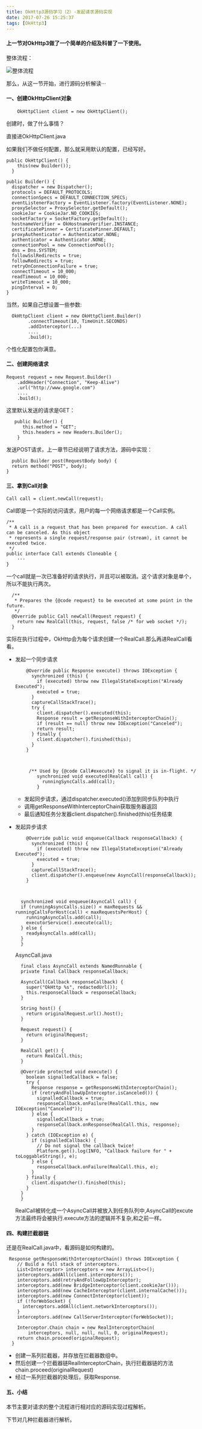 ```yaml
---
title: OkHttp3源码学习（2）-发起请求源码实现
date: 2017-07-26 15:25:37
tags: [OkHttp3]
---
```


#### 上一节对OkHttp3做了一个简单的介绍及科普了一下使用。

整体流程：

![整体流程](https://ws1.sinaimg.cn/large/0068AzoVgy1g0vimeltgnj30nx0pl0ud.jpg)

那么，从这一节开始，进行源码分析解读···


#### 一、创建OkHttpClient对象
	
		OkHttpClient client = new OkHttpClient();
创建时，做了什么事情？

直接进OkHttpClient.java 

如果我们不做任何配置，那么就采用默认的配置，已经写好。

	public OkHttpClient() {
	    this(new Builder());
	  }
	  
	public Builder() {
      dispatcher = new Dispatcher();
      protocols = DEFAULT_PROTOCOLS;
      connectionSpecs = DEFAULT_CONNECTION_SPECS;
      eventListenerFactory = EventListener.factory(EventListener.NONE);
      proxySelector = ProxySelector.getDefault();
      cookieJar = CookieJar.NO_COOKIES;
      socketFactory = SocketFactory.getDefault();
      hostnameVerifier = OkHostnameVerifier.INSTANCE;
      certificatePinner = CertificatePinner.DEFAULT;
      proxyAuthenticator = Authenticator.NONE;
      authenticator = Authenticator.NONE;
      connectionPool = new ConnectionPool();
      dns = Dns.SYSTEM;
      followSslRedirects = true;
      followRedirects = true;
      retryOnConnectionFailure = true;
      connectTimeout = 10_000;
      readTimeout = 10_000;
      writeTimeout = 10_000;
      pingInterval = 0;
    }
    
    
  当然，如果自己想设置一些参数:
  
	  OkHttpClient client = new OkHttpClient.Builder()  
	        .connectTimeout(10, TimeUnit.SECONDS)
	        .addInterceptor(...)
	        ....
	        .build();
	        
 个性化配置包你满意。
 
 
#### 二、创建网络请求


	Request request = new Request.Builder()  
        .addHeader("Connection", "Keep-Alive")
        .url("http://www.google.com")
        ....
        .build();
        
  这里默认发送的请求是GET：
  
	   public Builder() {
	      this.method = "GET";
	      this.headers = new Headers.Builder();
	    }
	    

发送POST请求，上一章节已经说明了请求方法，源码中实现：

	  public Builder post(RequestBody body) {
      return method("POST", body);
    }
    
    
#### 三、拿到Call对象

	Call call = client.newCall(request);
	
Call即是一个实际的访问请求，用户的每一个网络请求都是一个Call实例。

	/**
	 * A call is a request that has been prepared for execution. A call can be canceled. As this object
	 * represents a single request/response pair (stream), it cannot be executed twice.
	 */
	public interface Call extends Cloneable {
		···
	}
	
一个call就是一次已准备好的请求执行，并且可以被取消。这个请求对象是单个，所以不能执行两次。
        
	  /**
	   * Prepares the {@code request} to be executed at some point in the future.
	   */
	  @Override public Call newCall(Request request) {
	    return new RealCall(this, request, false /* for web socket */);
	  }
	  
实际在执行过程中，OkHttp会为每个请求创建一个RealCall.那么再进RealCall看看。


* 发起一个同步请求

		
		  @Override public Response execute() throws IOException {
		    synchronized (this) {
		      if (executed) throw new IllegalStateException("Already Executed");
		      executed = true;
		    }
		    captureCallStackTrace();
		    try {
		      client.dispatcher().executed(this);
		      Response result = getResponseWithInterceptorChain();
		      if (result == null) throw new IOException("Canceled");
		      return result;
		    } finally {
		      client.dispatcher().finished(this);
		    }
		  }
		  
		  
		  
		   /** Used by {@code Call#execute} to signal it is in-flight. */
			  synchronized void executed(RealCall call) {
			    runningSyncCalls.add(call);
			  }
			  
	* 发起同步请求，通过dispatcher.executed()添加到同步队列中执行
	* 调用getResponseWithInterceptorChain获取服务器返回
	* 最后通知任务分发器client.dispatcher().finished(this)任务结束
		  
* 发起异步请求


		  @Override public void enqueue(Callback responseCallback) {
		    synchronized (this) {
		      if (executed) throw new IllegalStateException("Already Executed");
		      executed = true;
		    }
		    captureCallStackTrace();
		    client.dispatcher().enqueue(new AsyncCall(responseCallback));
		  }
		  
		  
	  
		synchronized void enqueue(AsyncCall call) {
		if (runningAsyncCalls.size() < maxRequests && runningCallsForHost(call) < maxRequestsPerHost) {
		  runningAsyncCalls.add(call);
		  executorService().execute(call);
		} else {
		  readyAsyncCalls.add(call);
		}
		}
    
    
    AsyncCall.java
    
	    final class AsyncCall extends NamedRunnable {
	    private final Callback responseCallback;
	
	    AsyncCall(Callback responseCallback) {
	      super("OkHttp %s", redactedUrl());
	      this.responseCallback = responseCallback;
	    }
	
	    String host() {
	      return originalRequest.url().host();
	    }
	
	    Request request() {
	      return originalRequest;
	    }
	
	    RealCall get() {
	      return RealCall.this;
	    }
	
	    @Override protected void execute() {
	      boolean signalledCallback = false;
	      try {
	        Response response = getResponseWithInterceptorChain();
	        if (retryAndFollowUpInterceptor.isCanceled()) {
	          signalledCallback = true;
	          responseCallback.onFailure(RealCall.this, new IOException("Canceled"));
	        } else {
	          signalledCallback = true;
	          responseCallback.onResponse(RealCall.this, response);
	        }
	      } catch (IOException e) {
	        if (signalledCallback) {
	          // Do not signal the callback twice!
	          Platform.get().log(INFO, "Callback failure for " + toLoggableString(), e);
	        } else {
	          responseCallback.onFailure(RealCall.this, e);
	        }
	      } finally {
	        client.dispatcher().finished(this);
	      }
	    }
	  	}
	  	
	  	
	 RealCall被转化成一个AsyncCall并被放入到任务队列中,AsyncCall的excute方法最终将会被执行.execute方法的逻辑并不复杂,和之前一样。
	 

#### 四、构建拦截器链

还是在RealCall.java中，看源码是如何构建的。

	 Response getResponseWithInterceptorChain() throws IOException {
	    // Build a full stack of interceptors.
	    List<Interceptor> interceptors = new ArrayList<>();
	    interceptors.addAll(client.interceptors());
	    interceptors.add(retryAndFollowUpInterceptor);
	    interceptors.add(new BridgeInterceptor(client.cookieJar()));
	    interceptors.add(new CacheInterceptor(client.internalCache()));
	    interceptors.add(new ConnectInterceptor(client));
	    if (!forWebSocket) {
	      interceptors.addAll(client.networkInterceptors());
	    }
	    interceptors.add(new CallServerInterceptor(forWebSocket));
	
	    Interceptor.Chain chain = new RealInterceptorChain(
	        interceptors, null, null, null, 0, originalRequest);
	    return chain.proceed(originalRequest);
	  }
	  
	  
	  
* 创建一系列拦截器，并存放在拦截器数组中。
* 然后创建一个拦截器链RealInterceptorChain，执行拦截器链的方法chain.proceed(originalRequest)
* 经过一系列拦截器的处理后，获取Response.


#### 五、小结

本节主要对请求的整个流程进行相对应的源码实现过程解析。

下节对几种拦截器进行解析。




	  
	  

